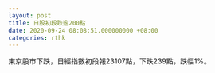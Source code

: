 ```yaml
---
layout: post
title: 日股初段跌逾200點
date: 2020-09-24 08:08:51.000000000 +08:00
categories: rthk
---
```


東京股市下跌，日經指數初段報23107點，下跌239點，跌幅1%。
